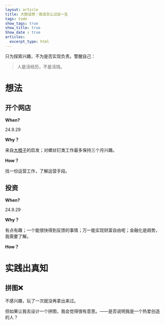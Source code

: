 ```yaml
---
layout: article
title: 大胆设想｜我该怎么过这一生
tags: todo
show_tags: true
show_title: true
Show_date : true
articles:
  excerpt_type: html
---
```


只为探索兴趣，不为是否实现负责。警醒自己：

> 人是活经历，不是活钱。

<!--more-->

# 想法

## 开个网店

**When?**

24.9.29

**Why？**

来自[大橙子](https://www.xiaoyuzhoufm.com/episode/65d8198035dd8780ed1d7d54?s=eyJ1IjogIjYyYmM2N2I1ZWRjZTY3MTA0YTkxM2IzOSJ9)的启发；对螺丝钉类工作最多保持三个月兴趣。

**How？**

找一份运营工作，了解运营手段。

## 投资

**When?**

24.9.29

**Why？**

有点有趣；一个能很快得到反馈的事情；万一能实现财富自由呢；金融化是趋势，我需要了解。

**How？**



# 实践出真知

## 拼图❌

不感兴趣，玩了一次就没再拿出来过。

但如果让我去设计一个拼图，我会觉得很有意思。——是否说明我是一个热爱创造的人？